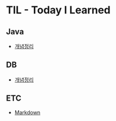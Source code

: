 # TIL - Today I Learned  

## Java
* [개념정리](https://github.com/5d247/TIL/blob/main/Java/%EA%B0%9C%EB%85%90%EC%A0%95%EB%A6%AC.md)  

## DB
* [개념정리]()









## ETC
* [Markdown](https://github.com/5d247/TIL/blob/main/ETC/markdown.md)  
